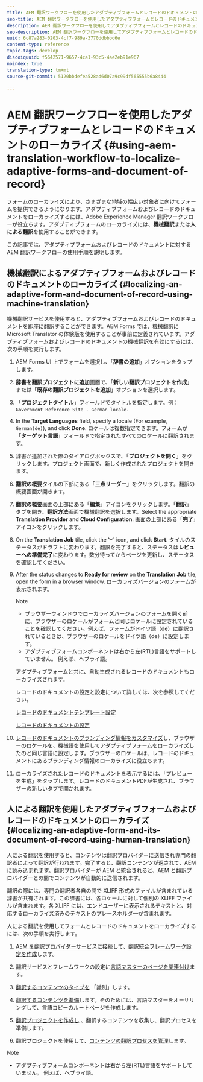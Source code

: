 ```yaml
---
title: AEM 翻訳ワークフローを使用したアダプティブフォームとレコードのドキュメントのローカライズ
seo-title: AEM 翻訳ワークフローを使用したアダプティブフォームとレコードのドキュメントのローカライズ
description: AEM 翻訳ワークフローを使用してアダプティブフォームとレコードのドキュメントをローカライズする方法について説明します。
seo-description: AEM 翻訳ワークフローを使用してアダプティブフォームとレコードのドキュメントをローカライズする方法について説明します。
uuid: 6c87a283-0203-4cf7-989a-3770ddbbbd6e
content-type: reference
topic-tags: develop
discoiquuid: f5642571-9657-4ca1-93c5-4ae2eb91e967
noindex: true
translation-type: tm+mt
source-git-commit: 5120bbdefea528ad6d07a9c99df565555b6a8444

---
```



# AEM 翻訳ワークフローを使用したアダプティブフォームとレコードのドキュメントのローカライズ {#using-aem-translation-workflow-to-localize-adaptive-forms-and-document-of-record}

フォームのローカライズにより、さまざまな地域の幅広い対象者に向けてフォームを提供できるようになります。アダプティブフォームおよびレコードのドキュメントをローカライズするには、Adobe Experience Manager 翻訳ワークフローが役立ちます。アダプティブフォームのローカライズには、**機械翻訳**&#x200B;または&#x200B;**人による翻訳**&#x200B;を使用することができます。

この記事では、アダプティブフォームおよびレコードのドキュメントに対する AEM 翻訳ワークフローの使用手順を説明します。

## 機械翻訳によるアダプティブフォームおよびレコードのドキュメントのローカライズ {#localizing-an-adaptive-form-and-document-of-record-using-machine-translation}

機械翻訳サービスを使用すると、アダプティブフォームおよびレコードのドキュメントを即座に翻訳することができます。AEM Forms では、機械翻訳に Microsoft Translator の体験版を使用することが事前に定義されています。アダプティブフォームおよびレコードのドキュメントの機械翻訳を有効にするには、次の手順を実行します。

1. AEM Forms UI 上でフォームを選択し、「**辞書の追加**」オプションをタップします。
1. **辞書を翻訳プロジェクトに追加**&#x200B;画面で、「**新しい翻訳プロジェクトを作成**」または「**既存の翻訳プロジェクトを追加**」オプションを選択します。
1. 「**プロジェクトタイトル**」フィールドでタイトルを指定します。例：`Government Reference Site - German locale.`
1. In the **Target Languages** field, specify a locale (For example, `German(de)`), and click **Done**. ロケールは複数指定できます。フォームが「**ターゲット言語**」フィールドで指定されたすべてのロケールに翻訳されます。
1. 辞書が追加された際のダイアログボックスで、「**プロジェクトを開く**」をクリックします。プロジェクト画面で、新しく作成されたプロジェクトを開きます。
1. **翻訳の概要**&#x200B;タイルの下部にある「**三点リーダー**」をクリックします。翻訳の概要画面が開きます。
1. **翻訳の概要**&#x200B;画面の上部にある「**編集**」アイコンをクリックします。「**翻訳**」タブを開き、**翻訳方法**&#x200B;画面で機械翻訳を選択します。Select the appropriate **Translation Provider** and **Cloud Configuration**. 画面の上部にある「**完了**」アイコンをクリックします。
1. On the **Translation Job** tile, click the ![aem62forms_downarrow](assets/aem62forms_downarrow.png) icon, and click **Start**. タイルのステータスがドラフトに変わります。翻訳を完了すると、ステータスは&#x200B;**レビューへの準備完了**&#x200B;に変わります。数分待ってからページを更新し、ステータスを確認してください。
1. After the status changes to **Ready for review** on the **Translation Job** tile, open the form in a browser window. ローカライズバージョンのフォームが表示されます。

   >[!NOTE]
   >
   >* ブラウザーウィンドウでローカライズバージョンのフォームを開く前に、ブラウザーのロケールがフォームと同じロケールに設定されていることを確認してください。例えば、フォームがドイツ語（de）に翻訳されているときは、ブラウザーのロケールをドイツ語（de）に設定します。
   >* アダプティブフォームコンポーネントは右から左(RTL)言語をサポートしていません。 例えば、ヘブライ語。


   アダプティブフォームと共に、自動生成されるレコードのドキュメントもローカライズされます。

   レコードのドキュメントの設定と設定について詳しくは、次を参照してください。

   [レコードのドキュメントテンプレート設定](/help/forms/using/generate-document-of-record-for-non-xfa-based-adaptive-forms.md#p-document-of-record-template-configuration-p)

   [レコードのドキュメントの設定](/help/forms/using/generate-document-of-record-for-non-xfa-based-adaptive-forms.md#p-document-of-record-settings-p)

1. [レコードのドキュメントのブランディング情報をカスタマイズ](/help/forms/using/generate-document-of-record-for-non-xfa-based-adaptive-forms.md)し、ブラウザーのロケールを、機械語を使用してアダプティブフォームをローカライズしたのと同じ言語に設定します。ブラウザーのロケールは、レコードのドキュメントにあるブランディング情報のローカライズに役立ちます。
1. ローカライズされたレコードのドキュメントを表示するには、「プレビューを生成」をタップします。レコードのドキュメントPDFが生成され、ブラウザーの新しいタブで開かれます。

## 人による翻訳を使用したアダプティブフォームおよびレコードのドキュメントのローカライズ {#localizing-an-adaptive-form-and-its-document-of-record-using-human-translation}

人による翻訳を使用すると、コンテンツは翻訳プロバイダーに送信され専門の翻訳者によって翻訳が行われます。完了すると、翻訳コンテンツが返されて、AEM に読み込まれます。翻訳プロバイダーが AEM と統合されると、AEM と翻訳プロバイダーとの間でコンテンツが自動的に送信されます。

翻訳の際には、専門の翻訳者各自の間で XLIFF 形式のファイルが含まれている辞書が共有されます。この辞書には、各ロケールに対して個別の XLIFF ファイルが含まれます。各 XLIFF には、エンドユーザーに表示されるテキストと、対応するローカライズ済みのテキストのプレースホルダ―が含まれます。

人による翻訳を使用してフォームとレコードのドキュメントをローカライズするには、次の手順を実行します。

1. [AEM を翻訳プロバイダーサービスに接続](/help/sites-administering/tc-tic.md)して、[翻訳統合フレームワーク設定を作成](/help/sites-administering/tc-tic.md)します。

1. 翻訳サービスとフレームワークの設定に[言語マスターのページを関連付け](/help/sites-administering/tc-tic.md)ます。

1. [翻訳するコンテンツのタイプを](/help/sites-administering/tc-rules.md) 「識別」します。

1. [翻訳するコンテンツを準備](/help/sites-administering/tc-prep.md)します。そのためには、言語マスターをオーサリングして、言語コピーのルートページを作成します。

1. [翻訳プロジェクトを作成し](/help/sites-administering/tc-manage.md) 、翻訳するコンテンツを収集し、翻訳プロセスを準備します。

1. 翻訳プロジェクトを使用して、[コンテンツの翻訳プロセスを管理](/help/sites-administering/tc-manage.md)します。

>[!NOTE]
>
>* アダプティブフォームコンポーネントは右から左(RTL)言語をサポートしていません。 例えば、ヘブライ語。
>



